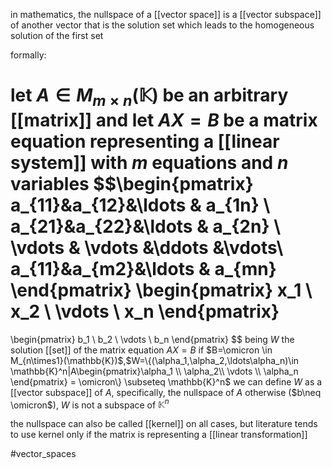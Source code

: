 in mathematics, the nullspace of a [[vector space]] is a [[vector subspace]] of another vector that is the solution set which leads to the homogeneous solution of the first set

formally:

let $A\in M_{m\times n}(\mathbb{K})$ be an arbitrary [[matrix]] and let $AX=B$  be a matrix equation representing a [[linear system]] with $m$ equations and $n$ variables $$\begin{pmatrix} a_{11}&a_{12}&\ldots & a_{1n} \\ a_{21}&a_{22}&\ldots & a_{2n} \\ 
\vdots & \vdots &\ddots &\vdots\\
a_{11}&a_{m2}&\ldots & a_{mn} \end{pmatrix}
\begin{pmatrix} x_1 \\ x_2 \\ \vdots \\ x_n \end{pmatrix}
=
\begin{pmatrix} b_1 \\ b_2 \\ \vdots \\ b_n \end{pmatrix}
$$
being $W$ the solution [[set]] of the matrix equation $AX=B$
if $B=\omicron \in M_{n\times1}(\mathbb{K})$,$W=\{(\alpha_1,\alpha_2,\ldots\alpha_n)\in \mathbb{K}^n|A\begin{pmatrix}\alpha_1 \\ \alpha_2\\ \vdots \\ \alpha_n \end{pmatrix} = \omicron\} \subseteq \mathbb{K}^n$ 
we can define $W$ as a [[vector subspace]] of $A$, specifically, the nullspace of $A$
otherwise ($b\neq \omicron$), $W$ is not a subspace of $\mathbb{K}^n$

the nullspace can also be called [[kernel]] on all cases, but literature tends to use kernel only if the matrix is representing a [[linear transformation]]

#vector_spaces 